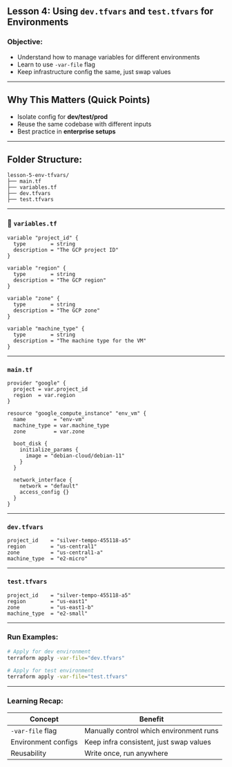 ## **Lesson 4: Using `dev.tfvars` and `test.tfvars` for Environments**

### Objective:
- Understand how to manage variables for different environments
- Learn to use `-var-file` flag
- Keep infrastructure config the same, just swap values

---

## Why This Matters (Quick Points)

- Isolate config for **dev/test/prod**
- Reuse the same codebase with different inputs
- Best practice in **enterprise setups**

---

## Folder Structure:

```
lesson-5-env-tfvars/
├── main.tf
├── variables.tf
├── dev.tfvars
├── test.tfvars
```

---

### 📄 `variables.tf`

```hcl
variable "project_id" {
  type        = string
  description = "The GCP project ID"
}

variable "region" {
  type        = string
  description = "The GCP region"
}

variable "zone" {
  type        = string
  description = "The GCP zone"
}

variable "machine_type" {
  type        = string
  description = "The machine type for the VM"
}
```

---

### `main.tf`

```hcl
provider "google" {
  project = var.project_id
  region  = var.region
}

resource "google_compute_instance" "env_vm" {
  name         = "env-vm"
  machine_type = var.machine_type
  zone         = var.zone

  boot_disk {
    initialize_params {
      image = "debian-cloud/debian-11"
    }
  }

  network_interface {
    network = "default"
    access_config {}
  }
}
```

---

### `dev.tfvars`

```hcl
project_id    = "silver-tempo-455118-a5"
region        = "us-central1"
zone          = "us-central1-a"
machine_type  = "e2-micro"
```

---

### `test.tfvars`

```hcl
project_id    = "silver-tempo-455118-a5"
region        = "us-east1"
zone          = "us-east1-b"
machine_type  = "e2-small"
```

---

### Run Examples:

```bash
# Apply for dev environment
terraform apply -var-file="dev.tfvars"

# Apply for test environment
terraform apply -var-file="test.tfvars"
```

---

### Learning Recap:

| Concept            | Benefit                                 |
|--------------------|------------------------------------------|
| `-var-file` flag    | Manually control which environment runs |
| Environment configs | Keep infra consistent, just swap values |
| Reusability         | Write once, run anywhere                |
